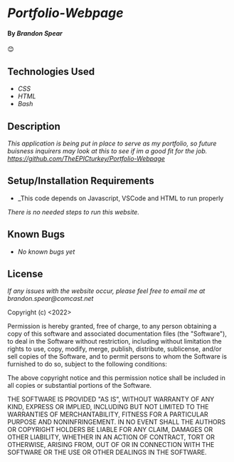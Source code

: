 # _Portfolio-Webpage_

#### By _**Brandon Spear**_
 :blush:



## Technologies Used

* _CSS_
* _HTML_
* _Bash_


## Description

_This application is being put in place to serve as my portfolio, so future buisness inquirers may look at this to see if im a good fit for the job. https://github.com/TheEPICturkey/Portfolio-Webpage_

## Setup/Installation Requirements

* _This code depends on Javascript, VSCode and HTML to run properly

_There is no needed steps to run this website._

## Known Bugs

* _No known bugs yet_

## License

_If any issues with the website occur, please feel free to email me at brandon.spear@comcast.net_

Copyright (c) <2022> <Copyright Brandon Spear>

Permission is hereby granted, free of charge, to any person obtaining a copy
of this software and associated documentation files (the "Software"), to deal
in the Software without restriction, including without limitation the rights
to use, copy, modify, merge, publish, distribute, sublicense, and/or sell
copies of the Software, and to permit persons to whom the Software is
furnished to do so, subject to the following conditions:

The above copyright notice and this permission notice shall be included in all
copies or substantial portions of the Software.

THE SOFTWARE IS PROVIDED "AS IS", WITHOUT WARRANTY OF ANY KIND, EXPRESS OR
IMPLIED, INCLUDING BUT NOT LIMITED TO THE WARRANTIES OF MERCHANTABILITY,
FITNESS FOR A PARTICULAR PURPOSE AND NONINFRINGEMENT. IN NO EVENT SHALL THE
AUTHORS OR COPYRIGHT HOLDERS BE LIABLE FOR ANY CLAIM, DAMAGES OR OTHER
LIABILITY, WHETHER IN AN ACTION OF CONTRACT, TORT OR OTHERWISE, ARISING FROM,
OUT OF OR IN CONNECTION WITH THE SOFTWARE OR THE USE OR OTHER DEALINGS IN THE
SOFTWARE.
